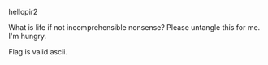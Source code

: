 hellopir2

What is life if not incomprehensible nonsense? Please untangle this for me. I'm hungry.

Flag is valid ascii.
